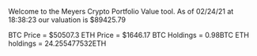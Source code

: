 Welcome to the Meyers Crypto Portfolio Value tool. 
As of 02/24/21 at 18:38:23 our valuation is $89425.79 

BTC Price = $50507.3
 ETH Price = $1646.17
BTC Holdings = 0.98BTC
 ETH holdings = 24.255477532ETH 
